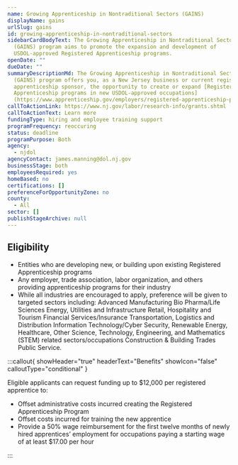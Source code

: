 ```yaml
---
name: Growing Apprenticeship in Nontraditional Sectors (GAINS)
displayName: gains
urlSlug: gains
id: growing-apprenticeship-in-nontraditional-sectors
sidebarCardBodyText: The Growing Apprenticeship in Nontraditional Sectors
  (GAINS) program aims to promote the expansion and development of
  USDOL-approved Registered Apprenticeship programs.
openDate: ""
dueDate: ""
summaryDescriptionMd: The Growing Apprenticeship in Nontraditional Sectors
  (GAINS) program offers you, as a New Jersey business or current registered
  apprenticeship sponsor, the opportunity to create or expand [Registered
  Apprenticeship programs in new USDOL-approved occupations]
  (https://www.apprenticeship.gov/employers/registered-apprenticeship-program).
callToActionLink: https://www.nj.gov/labor/research-info/grants.shtml
callToActionText: Learn more
fundingType: hiring and employee training support
programFrequency: reoccuring
status: deadline
programPurpose: Both
agency:
  - njdol
agencyContact: james.manning@dol.nj.gov
businessStage: both
employeesRequired: yes
homeBased: no
certifications: []
preferenceForOpportunityZone: no
county:
  - All
sector: []
publishStageArchive: null
---
```

## Eligibility

* Entities who are developing new, or building upon existing Registered Apprenticeship programs
* Any employer, trade association, labor organization, and others providing apprenticeship programs for their industry
* While all industries are encouraged to apply, preference will be given to targeted sectors including: Advanced Manufacturing Bio Pharma/Life Sciences Energy, Utilities and Infrastructure Retail, Hospitality and Tourism Financial Services/Insurance Transportation, Logistics and Distribution Information Technology/Cyber Security, Renewable Energy, Healthcare, Other Science, Technology, Engineering, and Mathematics (STEM) related sectors/occupations Construction & Building Trades Public Service.

:::callout{ showHeader="true" headerText="Benefits" showIcon="false" calloutType="conditional" }

Eligible applicants can request funding up to $12,000 per registered apprentice to:

* Offset administrative costs incurred creating the Registered Apprenticeship Program
* Offset costs incurred for training the new apprentice
* Provide a 50% wage reimbursement for the first twelve months of newly hired apprentices’ employment for occupations paying a starting wage of at least $17.00 per hour

:::
